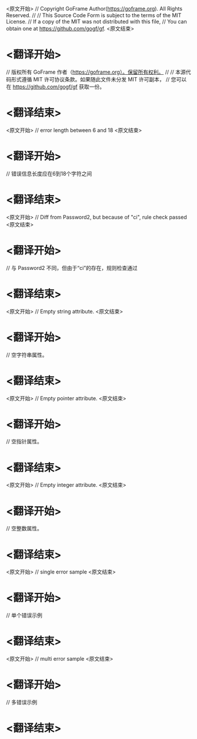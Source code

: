 
<原文开始>
// Copyright GoFrame Author(https://goframe.org). All Rights Reserved.
//
// This Source Code Form is subject to the terms of the MIT License.
// If a copy of the MIT was not distributed with this file,
// You can obtain one at https://github.com/gogf/gf.
<原文结束>

# <翻译开始>
// 版权所有 GoFrame 作者（https://goframe.org）。保留所有权利。
//
// 本源代码形式遵循 MIT 许可协议条款。如果随此文件未分发 MIT 许可副本，
// 您可以在 https://github.com/gogf/gf 获取一份。
# <翻译结束>







<原文开始>
// error length between 6 and 18
<原文结束>

# <翻译开始>
// 错误信息长度应在6到18个字符之间
# <翻译结束>































 
<原文开始>
// Diff from Password2, but because of "ci", rule check passed
<原文结束>

# <翻译开始>
// 与 Password2 不同，但由于“ci”的存在，规则检查通过
# <翻译结束>


<原文开始>
// Empty string attribute.
<原文结束>

# <翻译开始>
// 空字符串属性。
# <翻译结束>


<原文开始>
// Empty pointer attribute.
<原文结束>

# <翻译开始>
// 空指针属性。
# <翻译结束>


<原文开始>
// Empty integer attribute.
<原文结束>

# <翻译开始>
// 空整数属性。
# <翻译结束>


<原文开始>
// single error sample
<原文结束>

# <翻译开始>
// 单个错误示例
# <翻译结束>


<原文开始>
// multi error sample
<原文结束>

# <翻译开始>
// 多错误示例
# <翻译结束>

